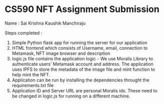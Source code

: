 # CS590 NFT Assignment Submission

Name : Sai Krishna Kaushik Manchiraju

Steps completed :

1. Simple Python flask app for running the server for our application
2. HTML frontend which consists of Username, email, connection to Metamask, NFT image browser and description
3. logic.js file contains the application logic - We use Moralis Library to authenticate users' Metamask account and address. The application uses IPFS to store the metadata of the image file and mint function to help mint the NFT.
4. Application can be run by installing the dependencies throught the requirements.txt file
5. Application ID and Server URL are personal Moralis ids. These need to be changed in logic.js for running on a different machine.


